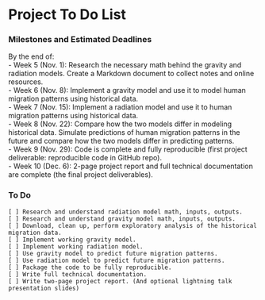 # Project To Do List

### Milestones and Estimated Deadlines
By the end of:  
    - Week 5 (Nov. 1): Research the necessary math behind the gravity and radiation models. Create a Markdown document to collect notes and online resources.  
    - Week 6 (Nov. 8): Implement a gravity model and use it to model human migration patterns using historical data.  
    - Week 7 (Nov. 15): Implement a radiation model and use it to human migration patterns using historical data.  
    - Week 8 (Nov. 22): Compare how the two models differ in modeling historical data. Simulate predictions of human migration patterns in the future and compare how the two models differ in predicting patterns.  
    - Week 9 (Nov. 29): Code is complete and fully reproducible (first project deliverable: reproducible code in GitHub repo).  
    - Week 10 (Dec. 6): 2-page project report and full technical documentation are complete (the final project deliverables).  
    
### To Do
    [ ] Research and understand radiation model math, inputs, outputs.
    [ ] Research and understand gravity model math, inputs, outputs.
    [ ] Download, clean up, perform exploratory analysis of the historical migration data.
    [ ] Implement working gravity model.
    [ ] Implement working radiation model.
    [ ] Use gravity model to predict future migration patterns.
    [ ] Use radiation model to predict future migration patterns.
    [ ] Package the code to be fully reproducible.
    [ ] Write full technical documentation.
    [ ] Write two-page project report. (And optional lightning talk presentation slides)